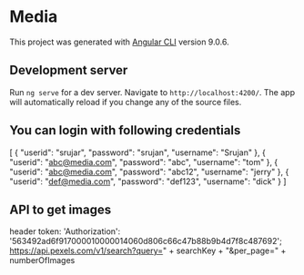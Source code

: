# Media

This project was generated with [Angular CLI](https://github.com/angular/angular-cli) version 9.0.6.

## Development server

Run `ng serve` for a dev server. Navigate to `http://localhost:4200/`. The app will automatically reload if you change any of the source files.

## You can login with following credentials
[
    { "userid": "srujar", "password": "srujan", "username": "Srujan" },
    { "userid": "abc@media.com", "password": "abc", "username": "tom" },
    { "userid": "abc@media.com", "password": "abc12", "username": "jerry" },
    { "userid": "def@media.com", "password": "def123", "username": "dick" }
]
## API to get images
header token: 'Authorization': '563492ad6f917000010000014060d806c66c47b88b9b4d7f8c487692';
https://api.pexels.com/v1/search?query=" + searchKey + "&per_page=" + numberOfImages
